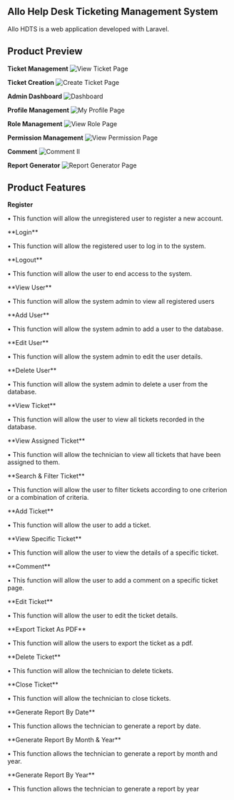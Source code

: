 ## Allo Help Desk Ticketing Management System

Allo HDTS is a web application developed with Laravel.

## Product Preview

**Ticket Management**
![View Ticket Page](https://github.com/izzatariz-creator/allo-help-desk-ticketing-system/assets/74348344/1cf84b94-a962-41e1-a641-f1f49816d10a)

**Ticket Creation**
![Create Ticket Page](https://github.com/izzatariz-creator/allo-help-desk-ticketing-system/assets/74348344/0cc5e7cf-650c-4ed8-9233-0604d52bee78)

**Admin Dashboard**
![Dashboard](https://github.com/izzatariz-creator/allo-help-desk-ticketing-system/assets/74348344/019e924f-1ecf-401e-9d13-77b97dff4632)

**Profile Management**
![My Profile Page](https://github.com/izzatariz-creator/allo-help-desk-ticketing-system/assets/74348344/b53abcf1-4cad-4d84-8326-05ab2efba561)

**Role Management**
![View Role Page](https://github.com/izzatariz-creator/allo-help-desk-ticketing-system/assets/74348344/89305720-b56d-4cad-8224-c49015e00c14)

**Permission Management**
![View Permission Page](https://github.com/izzatariz-creator/allo-help-desk-ticketing-system/assets/74348344/65a9b204-8c92-446f-a7c9-a2070f41452b)

**Comment**
![Comment II](https://github.com/izzatariz-creator/allo-help-desk-ticketing-system/assets/74348344/17ee6128-a85b-44d3-b4c1-89471a15e3a6)

**Report Generator**
![Report Generator Page](https://github.com/izzatariz-creator/allo-help-desk-ticketing-system/assets/74348344/1849f906-af08-481e-a46a-744c207efed5)

## Product Features

**Register**
<p>    • This function will allow the unregistered user to register a new account.</p>    
**Login**
<p>    • This function will allow the registered user to log in to the system.</p>
**Logout**
<p>    • This function will allow the user to end access to the system.</p>    
**View User**
<p>    • This function will allow the system admin to view all registered users</p>    
**Add User**
<p>    • This function will allow the system admin to add a user to the database.</p>    
**Edit User**
<p>    • This function will allow the system admin to edit the user details.</p>    
**Delete User**
<p>    • This function will allow the system admin to delete a user from the database.</p>    
**View Ticket**
<p>    • This function will allow the user to view all tickets recorded in the database.</p>    
**View Assigned Ticket**
<p>    • This function will allow the technician to view all tickets that have been assigned to them.</p>    
**Search & Filter Ticket**
<p>    • This function will allow the user to filter tickets according to one criterion or a combination of criteria.</p>    
**Add Ticket**
<p>    • This function will allow the user to add a ticket.</p>    
**View Specific Ticket**
<p>    • This function will allow the user to view the details of a specific ticket.</p>    
**Comment**
<p>    • This function will allow the user to add a comment on a specific ticket page.</p>    
**Edit Ticket**
<p>    • This function will allow the user to edit the ticket details.</p>    
**Export Ticket As PDF**
<p>     • This function will allow the users to export the ticket as a pdf.</p>   
**Delete Ticket**
<p>    • This function will allow the technician to delete tickets.</p>    
**Close Ticket**
<p>    • This function will allow the technician to close tickets.</p>    
**Generate Report By Date**
<p>    • This function allows the technician to generate a report by date.</p>    
**Generate Report By Month & Year**
<p>    • This function allows the technician to generate a report by month and year.</p>    
**Generate Report By Year**
<p>    • This function allows the technician to generate a report by year</p>    
